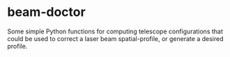 # beam-doctor
Some simple Python functions for computing telescope configurations that could be used to correct a laser beam spatial-profile, or generate a desired profile.
